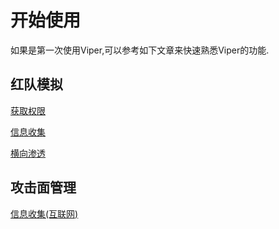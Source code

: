# 开始使用

如果是第一次使用Viper,可以参考如下文章来快速熟悉Viper的功能.

## 红队模拟

[获取权限](../blog/first_session)

[信息收集](../blog/information_collection)

[横向渗透](../blog/lateral_movement)

## 攻击面管理

[信息收集(互联网)](../blog/Information_collection_Internet)

